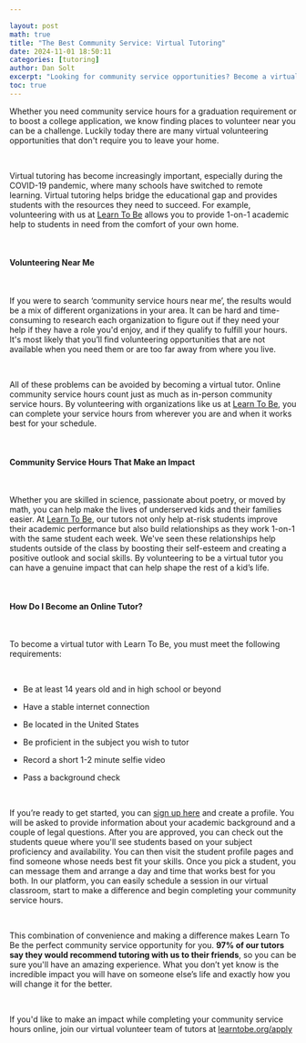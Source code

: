 ```yaml
---

layout: post
math: true
title: "The Best Community Service: Virtual Tutoring"
date: 2024-11-01 18:50:11
categories: [tutoring]
author: Dan Solt
excerpt: "Looking for community service opportunities? Become a virtual tutor with Learn To Be and make an impact from your own home while completing service hours."
toc: true
---
```


Whether you need community service hours for a graduation requirement or to boost a college application, we know finding places to volunteer near you can be a challenge. Luckily today there are many virtual volunteering opportunities that don't require you to leave your home.

‍

Virtual tutoring has become increasingly important, especially during the COVID-19 pandemic, where many schools have switched to remote learning. Virtual tutoring helps bridge the educational gap and provides students with the resources they need to succeed. For example, volunteering with us at [Learn To Be](https://www.learntobe.org) allows you to provide 1-on-1 academic help to students in need from the comfort of your own home.

‍


#### Volunteering Near Me 

‍

If you were to search ‘community service hours near me’, the results would be a mix of different organizations in your area. It can be hard and time-consuming to research each organization to figure out if they need your help if they have a role you'd enjoy, and if they qualify to fulfill your hours. It's most likely that you’ll find volunteering opportunities that are not available when you need them or are too far away from where you live.

‍

All of these problems can be avoided by becoming a virtual tutor. Online community service hours count just as much as in-person community service hours. By volunteering with organizations like us at [Learn To Be](https://www.learntobe.org), you can complete your service hours from wherever you are and when it works best for your schedule.

‍


#### Community Service Hours That Make an Impact

‍

Whether you are skilled in science, passionate about poetry, or moved by math, you can help make the lives of underserved kids and their families easier. At [Learn To Be](https://www.learntobe.org), our tutors not only help at-risk students improve their academic performance but also build relationships as they work 1-on-1 with the same student each week. We've seen these relationships help students outside of the class by boosting their self-esteem and creating a positive outlook and social skills. By volunteering to be a virtual tutor you can have a genuine impact that can help shape the rest of a kid’s life.

‍


#### How Do I Become an Online Tutor?

‍

To become a virtual tutor with Learn To Be, you must meet the following requirements:

‍

- Be at least 14 years old and in high school or beyond 

- Have a stable internet connection

- Be located in the United States 

- Be proficient in the subject you wish to tutor

- Record a short 1-2 minute selfie video

- Pass a background check

‍

If you’re ready to get started, you can [sign up here](https://www.learntobe.org/apply) and create a profile. You will be asked to provide information about your academic background and a couple of legal questions. After you are approved, you can check out the students queue where you'll see students based on your subject proficiency and availability. You can then visit the student profile pages and find someone whose needs best fit your skills. Once you pick a student, you can message them and arrange a day and time that works best for you both. In our platform, you can easily schedule a session in our virtual classroom, start to make a difference and begin completing your community service hours.  

‍

This combination of convenience and making a difference makes Learn To Be the perfect community service opportunity for you. **97% of our tutors say they would recommend tutoring with us to their friends**, so you can be sure you'll have an amazing experience. What you don’t yet know is the incredible impact you will have on someone else’s life and exactly how you will change it for the better. 

‍

If you'd like to make an impact while completing your community service hours online, join our virtual volunteer team of tutors at [learntobe.org/apply](https://www.learntobe.org/apply)

‍